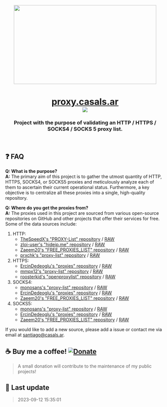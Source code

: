 <p align="center">
  <a href="https://casals.ar">
    <img src="https://casals.ar/proxy.casals.ar.png" width="450" height="250">
  </a>
</p>

<h1 align="center"><a href="https://proxy.casals.ar">proxy.casals.ar</a><br><img src="https://img.shields.io/github/stars/casals-ar/proxy.casals.ar"></h1>

### <p align="center">Project with the purpose of validating an HTTP / HTTPS / SOCKS4 / SOCKS 5 proxy list.</p>

<br>

## ❓ FAQ

**Q: What is the purpose?**  
**A:** The primary aim of this project is to gather the utmost quantity of HTTP, HTTPS, SOCKS4, or SOCKS5 proxies and meticulously analyze each of them to ascertain their current operational status. Furthermore, a key objective is to centralize all these proxies into a single, high-quality repository.

**Q: Where do you get the proxies from?**  
**A:** The proxies used in this project are sourced from various open-source repositories on GitHub and other projects that offer their services for free. Some of the data sources include:

1. HTTP:
    - [TheSpeedX's "PROXY-List" repository](https://github.com/TheSpeedX/PROXY-List) / [RAW](https://raw.githubusercontent.com/TheSpeedX/PROXY-List/master/http.txt)
    - [zloi-user's "hideip.me" repository](https://github.com/zloi-user/hideip.me) / [RAW](https://raw.githubusercontent.com/zloi-user/hideip.me/main/http.txt)
    - [Zaeem20's "FREE_PROXIES_LIST" repository](https://github.com/Zaeem20/FREE_PROXIES_LIST) / [RAW](https://raw.githubusercontent.com/Zaeem20/FREE_PROXIES_LIST/master/http.txt)
    - [prxchk's "proxy-list" repository](https://github.com/prxchk/proxy-list) / [RAW](https://raw.githubusercontent.com/prxchk/proxy-list/main/http.txt)
2. HTTPS:
    - [ErcinDedeoglu's "proxies" repository](https://github.com/ErcinDedeoglu/proxies/) / [RAW](https://raw.githubusercontent.com/ErcinDedeoglu/proxies/main/proxies/https.txt)
    - [mmpx12's "proxy-list" repository](https://github.com/mmpx12/proxy-list/) / [RAW](https://raw.githubusercontent.com/mmpx12/proxy-list/master/https.txt)
    - [roosterkid's "openproxylist" repository](https://github.com/roosterkid/openproxylist) / [RAW](https://raw.githubusercontent.com/roosterkid/openproxylist/main/HTTPS_RAW.txt)
3. SOCKS4:
    - [monosans's "proxy-list" repository](https:///github.com/monosans/proxy-list/) / [RAW](https://raw.githubusercontent.com/monosans/proxy-list/main/proxies/socks4.txt)
    - [ErcinDedeoglu's "proxies" repository](https:///github.com/ErcinDedeoglu/proxies/) / [RAW](https://raw.githubusercontent.com/ErcinDedeoglu/proxies/main/proxies/socks4.txt)
    - [Zaeem20's "FREE_PROXIES_LIST" repository](https:///github.com/Zaeem20/FREE_PROXIES_LIST/) / [RAW](https://raw.githubusercontent.com/Zaeem20/FREE_PROXIES_LIST/master/socks4.txt)
4. SOCKS5:
    - [monosans's "proxy-list" repository](https://github.com/monosans/proxy-list/) / [RAW](https://raw.githubusercontent.com/monosans/proxy-list/main/proxies/socks5.txt)
    - [ErcinDedeoglu's "proxies" repository](https://github.com/ErcinDedeoglu/proxies/) / [RAW](https://raw.githubusercontent.com/ErcinDedeoglu/proxies/main/proxies/socks5.txt)
    - [Zaeem20's "FREE_PROXIES_LIST" repository](https://github.com/Zaeem20/FREE_PROXIES_LIST/) / [RAW](https://raw.githubusercontent.com/Zaeem20/FREE_PROXIES_LIST/master/socks5.txt)

If you would like to add a new source, please add a issue or contact me via email at [santiago@casals.ar](mailto:santiago@casals.ar).

## ☕ Buy me a coffee! [![Donate](https://img.shields.io/badge/Donate-PayPal-green.svg)](https://paypal.me/santicsls)

> A small donation will contribute to the maintenance of my public projects!

## 📝 Last update

> 2023-09-12 15:35:01
